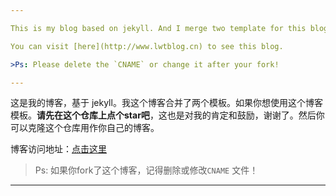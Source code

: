 ```yaml
---

This is my blog based on jekyll. And I merge two template for this blog. If you want to use this model of the blog. **Please give a star at this repository**. Then you can clone it as your blog model.

You can visit [here](http://www.lwtblog.cn) to see this blog.

>Ps: Please delete the `CNAME` or change it after your fork!

---
```


这是我的博客，基于 jekyll。我这个博客合并了两个模板。如果你想使用这个博客模板。**请先在这个仓库上点个star吧**，这也是对我的肯定和鼓励，谢谢了。然后你可以克隆这个仓库用作你自己的博客。

博客访问地址：[点击这里](http://www.lwtblog.cn)

>Ps: 如果你fork了这个博客，记得删除或修改`CNAME` 文件！

---
